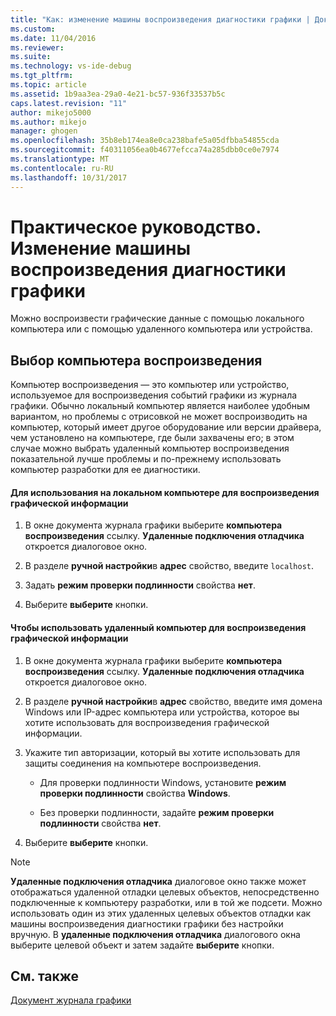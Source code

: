 ```yaml
---
title: "Как: изменение машины воспроизведения диагностики графики | Документы Microsoft"
ms.custom: 
ms.date: 11/04/2016
ms.reviewer: 
ms.suite: 
ms.technology: vs-ide-debug
ms.tgt_pltfrm: 
ms.topic: article
ms.assetid: 1b9aa3ea-29a0-4e21-bc57-936f33537b5c
caps.latest.revision: "11"
author: mikejo5000
ms.author: mikejo
manager: ghogen
ms.openlocfilehash: 35b8eb174ea8e0ca238bafe5a05dfbba54855cda
ms.sourcegitcommit: f40311056ea0b4677efcca74a285dbb0ce0e7974
ms.translationtype: MT
ms.contentlocale: ru-RU
ms.lasthandoff: 10/31/2017
---
```

# <a name="how-to-change-the-graphics-diagnostics-playback-machine"></a>Практическое руководство. Изменение машины воспроизведения диагностики графики
Можно воспроизвести графические данные с помощью локального компьютера или с помощью удаленного компьютера или устройства.  
  
## <a name="choosing-a-playback-machine"></a>Выбор компьютера воспроизведения  
 Компьютер воспроизведения — это компьютер или устройство, используемое для воспроизведения событий графики из журнала графики. Обычно локальный компьютер является наиболее удобным вариантом, но проблемы с отрисовкой не может воспроизводить на компьютер, который имеет другое оборудование или версии драйвера, чем установлено на компьютере, где были захвачены его; в этом случае можно выбрать удаленный компьютер воспроизведения показательной лучше проблемы и по-прежнему использовать компьютер разработки для ее диагностики.  
  
#### <a name="to-use-the-local-machine-to-play-back-graphics-information"></a>Для использования на локальном компьютере для воспроизведения графической информации  
  
1.  В окне документа журнала графики выберите **компьютера воспроизведения** ссылку. **Удаленные подключения отладчика** откроется диалоговое окно.  
  
2.  В разделе **ручной настройки**в **адрес** свойство, введите `localhost`.  
  
3.  Задать **режим проверки подлинности** свойства **нет**.  
  
4.  Выберите **выберите** кнопки.  
  
#### <a name="to-use-a-remote-machine-to-play-back-graphics-information"></a>Чтобы использовать удаленный компьютер для воспроизведения графической информации  
  
1.  В окне документа журнала графики выберите **компьютера воспроизведения** ссылку. **Удаленные подключения отладчика** откроется диалоговое окно.  
  
2.  В разделе **ручной настройки**в **адрес** свойство, введите имя домена Windows или IP-адрес компьютера или устройства, которое вы хотите использовать для воспроизведения графической информации.  
  
3.  Укажите тип авторизации, который вы хотите использовать для защиты соединения на компьютере воспроизведения.  
  
    -   Для проверки подлинности Windows, установите **режим проверки подлинности** свойства **Windows**.  
  
    -   Без проверки подлинности, задайте **режим проверки подлинности** свойства **нет**.  
  
4.  Выберите **выберите** кнопки.  
  
> [!NOTE]
>  **Удаленные подключения отладчика** диалоговое окно также может отображаться удаленной отладки целевых объектов, непосредственно подключенные к компьютеру разработки, или в той же подсети. Можно использовать один из этих удаленных целевых объектов отладки как машины воспроизведения диагностики графики без настройки вручную. В **удаленные подключения отладчика** диалогового окна выберите целевой объект и затем задайте **выберите** кнопки.  
  
## <a name="see-also"></a>См. также  
 [Документ журнала графики](graphics-log-document.md)